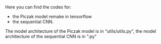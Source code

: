 Here you can find the codes for:
- the Piczak model remake in tensorflow
- the sequential CNN.

The model architecture of the Piczak model is in "utils/utils.py", the model architecture of the sequential CNN is in ".py"
